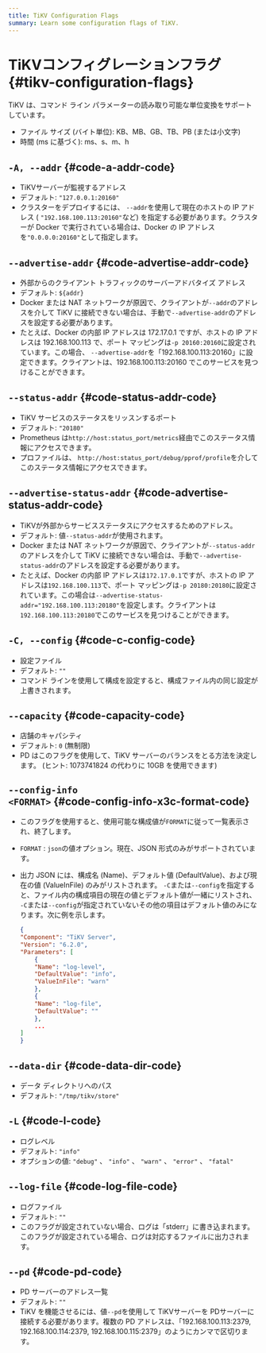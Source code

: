 ```yaml
---
title: TiKV Configuration Flags
summary: Learn some configuration flags of TiKV.
---
```


# TiKVコンフィグレーションフラグ {#tikv-configuration-flags}

TiKV は、コマンド ライン パラメーターの読み取り可能な単位変換をサポートしています。

-   ファイル サイズ (バイト単位): KB、MB、GB、TB、PB (または小文字)
-   時間 (ms に基づく): ms、s、m、h

## <code>-A, --addr</code> {#code-a-addr-code}

-   TiKVサーバーが監視するアドレス
-   デフォルト: `"127.0.0.1:20160"`
-   クラスターをデプロイするには、 `--addr`を使用して現在のホストの IP アドレス ( `"192.168.100.113:20160"`など) を指定する必要があります。クラスターが Docker で実行されている場合は、Docker の IP アドレスを`"0.0.0.0:20160"`として指定します。

## <code>--advertise-addr</code> {#code-advertise-addr-code}

-   外部からのクライアント トラフィックのサーバーアドバタイズ アドレス
-   デフォルト: `${addr}`
-   Docker または NAT ネットワークが原因で、クライアントが`--addr`のアドレスを介して TiKV に接続できない場合は、手動で`--advertise-addr`のアドレスを設定する必要があります。
-   たとえば、Docker の内部 IP アドレスは 172.17.0.1 ですが、ホストの IP アドレスは 192.168.100.113 で、ポート マッピングは`-p 20160:20160`に設定されています。この場合、 `--advertise-addr`を「192.168.100.113:20160」に設定できます。クライアントは、192.168.100.113:20160 でこのサービスを見つけることができます。

## <code>--status-addr</code> {#code-status-addr-code}

-   TiKV サービスのステータスをリッスンするポート
-   デフォルト: `"20180"`
-   Prometheus は`http://host:status_port/metrics`経由でこのステータス情報にアクセスできます。
-   プロファイルは、 `http://host:status_port/debug/pprof/profile`を介してこのステータス情報にアクセスできます。

## <code>--advertise-status-addr</code> {#code-advertise-status-addr-code}

-   TiKVが外部からサービスステータスにアクセスするためのアドレス。
-   デフォルト: 値`--status-addr`が使用されます。
-   Docker または NAT ネットワークが原因で、クライアントが`--status-addr`のアドレスを介して TiKV に接続できない場合は、手動で`--advertise-status-addr`のアドレスを設定する必要があります。
-   たとえば、Docker の内部 IP アドレスは`172.17.0.1`ですが、ホストの IP アドレスは`192.168.100.113`で、ポート マッピングは`-p 20180:20180`に設定されています。この場合は`--advertise-status-addr="192.168.100.113:20180"`を設定します。クライアントは`192.168.100.113:20180`でこのサービスを見つけることができます。

## <code>-C, --config</code> {#code-c-config-code}

-   設定ファイル
-   デフォルト: `""`
-   コマンド ラインを使用して構成を設定すると、構成ファイル内の同じ設定が上書きされます。

## <code>--capacity</code> {#code-capacity-code}

-   店舗のキャパシティ
-   デフォルト: `0` (無制限)
-   PD はこのフラグを使用して、TiKV サーバーのバランスをとる方法を決定します。 (ヒント: 1073741824 の代わりに 10GB を使用できます)

## <code>--config-info &#x3C;FORMAT></code> {#code-config-info-x3c-format-code}

-   このフラグを使用すると、使用可能な構成値が`FORMAT`に従って一覧表示され、終了します。
-   `FORMAT` : `json`の値オプション。現在、JSON 形式のみがサポートされています。
-   出力 JSON には、構成名 (Name)、デフォルト値 (DefaultValue)、および現在の値 (ValueInFile) のみがリストされます。 `-C`または`--config`を指定すると、ファイル内の構成項目の現在の値とデフォルト値が一緒にリストされ、 `-C`または`--config`が指定されていないその他の項目はデフォルト値のみになります。次に例を示します。

    ```json
    {
    "Component": "TiKV Server",
    "Version": "6.2.0",
    "Parameters": [
        {
        "Name": "log-level",
        "DefaultValue": "info",
        "ValueInFile": "warn"
        },
        {
        "Name": "log-file",
        "DefaultValue": ""
        },
        ...
    ]
    }
    ```

## <code>--data-dir</code> {#code-data-dir-code}

-   データ ディレクトリへのパス
-   デフォルト: `"/tmp/tikv/store"`

## <code>-L</code> {#code-l-code}

-   ログレベル
-   デフォルト: `"info"`
-   オプションの値: `"debug"` 、 `"info"` 、 `"warn"` 、 `"error"` 、 `"fatal"`

## <code>--log-file</code> {#code-log-file-code}

-   ログファイル
-   デフォルト: `""`
-   このフラグが設定されていない場合、ログは「stderr」に書き込まれます。このフラグが設定されている場合、ログは対応するファイルに出力されます。

## <code>--pd</code> {#code-pd-code}

-   PD サーバーのアドレス一覧
-   デフォルト: `""`
-   TiKV を機能させるには、値`--pd`を使用して TiKVサーバーを PDサーバーに接続する必要があります。複数の PD アドレスは、「192.168.100.113:2379, 192.168.100.114:2379, 192.168.100.115:2379」のようにカンマで区切ります。
